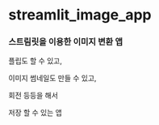 # streamlit_image_app

### 스트림릿을 이용한 이미지 변환 앱

플립도 할 수 있고,

이미지 썸네일도 만들 수 있고,

회전 등등을 해서

저장 할 수 있는 앱
